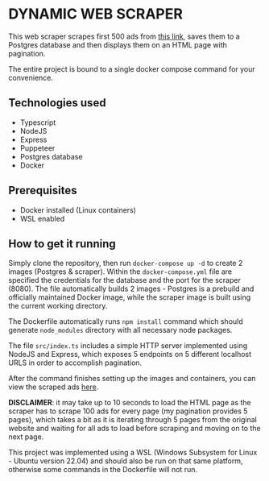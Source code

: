 # DYNAMIC WEB SCRAPER

This web scraper scrapes first 500 ads from [this link](https://www.sreality.cz/en/search/for-sale/houses), saves them to a Postgres database and then displays them on an HTML page with pagination.

The entire project is bound to a single docker compose command for your convenience.

## Technologies used
- Typescript
- NodeJS
- Express
- Puppeteer
- Postgres database
- Docker

## Prerequisites
- Docker installed (Linux containers)
- WSL enabled

## How to get it running

Simply clone the repository, then run `docker-compose up -d` to create 2 images (Postgres & scraper). Within the `docker-compose.yml` file are specified the credentials for the database and the port for the scraper (8080). The file automatically builds 2 images - Postgres is a prebuild and officially maintained Docker image, while the scraper image is built using the current working directory.

The Dockerfile automatically runs `npm install` command which should generate `node_modules` directory with all necessary node packages.

The file `src/index.ts` includes a simple HTTP server implemented using NodeJS and Express, which exposes 5 endpoints on 5 different localhost URLS in order to accomplish pagination.

After the command finishes setting up the images and containers, you can view the scraped ads [here](http://localhost:8080).

<b>DISCLAIMER</b>: it may take up to 10 seconds to load the HTML page as the scraper has to scrape 100 ads for every page (my pagination provides 5 pages), which takes a bit as it is iterating through 5 pages from the original website and waiting for all ads to load before scraping and moving on to the next page.

This project was implemented using a WSL (Windows Subsystem for Linux - Ubuntu version 22.04) and should also be run on that same platform, otherwise some commands in the Dockerfile will not run.